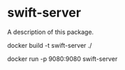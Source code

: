 # swift-server

A description of this package.


docker build -t swift-server ./

docker run -p 9080:9080 swift-server
